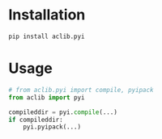 
# Installation
    pip install aclib.pyi


# Usage

``` python
# from aclib.pyi import compile, pyipack
from aclib import pyi

compileddir = pyi.compile(...)
if compileddir:
    pyi.pyipack(...)
```
